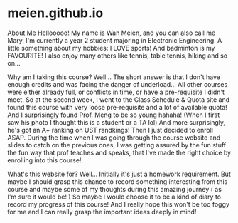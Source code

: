 # meien.github.io
About Me
  Hellooooo! My name is Wan Meien, and you can also call me Mary. I'm currently a year 2 student majoring in Electronic Engineering. 
  A little something about my hobbies: I LOVE sports! And badminton is my FAVOURITE! I also enjoy many others like tennis, table tennis, hiking and so on...

Why am I taking this course?
  Well... The short answer is that I don't have enough credits and was facing the danger of underload... All other courses were either already full, or conflicts in time, or have a pre-requisite I didn't meet.
  So at the second week, I went to the Class Schedule & Quota site and found this course with very loose pre-requisite and a lot of available quota! And I surprisingly found Prof. Meng to be so young hahaha! (When I first saw his photo I thought this is a student or a TA lol)  And more surprisingly, he's got an A+ ranking on UST randkings!
  Then I just decided to enroll ASAP. 
  During the time when I was going through the course website and slides to catch on the previous ones, I was getting assured by the fun stuff the fun way that prof teaches and speaks, that I've made the right choice by enrolling into this course!

What's this website for?
  Well... Initially it's just a homework requirement. But maybe I should grasp this chance to record something interesting from this course and maybe some of my thoughts during this amazing journey ( as I'm sure it would be! )
  So maybe I would choose it to be a kind of diary to record my progress of this course!
  And I really hope this won't be too foggy for me and I can really grasp the important ideas deeply in mind!
